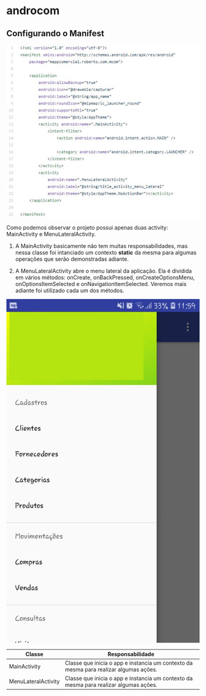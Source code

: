 # androcom

## Configurando o Manifest

![ALT TEXT](Manifest.JPG)

Como podemos observar o projeto possui apenas duas activity: MainActivity e MenuLateralActivity.

1. A MainActivity basicamente não tem muitas responsabilidades, mas nessa classe foi intanciado um contexto __static__ da mesma para algumas operações que serão demonstradas adiante.

2. A MenuLateralActivity abre o menu lateral da aplicação. Ela é dividida em vários métodos: onCreate, onBackPressed, onCreateOptionsMenu, onOptionsItemSelected e onNavigationItemSelected. Veremos mais adiante foi utilizado cada um dos métodos.

![ALT TEXT](t1.jpeg)


Classe                  | Responsabilidade
----------------------- | ---------------------------------------------------------------------------------------
MainActivity            | Classe que inicia o app e instancia um contexto da mesma para realizar algumas ações.
MenuLateralActivity     | Classe que inicia o app e instancia um contexto da mesma para realizar algumas ações.
